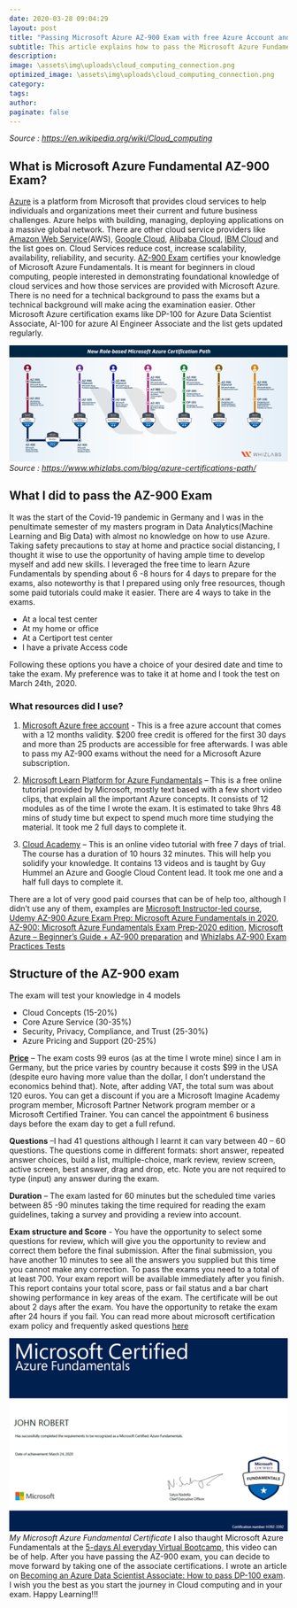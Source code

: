 ```yaml
---
date: 2020-03-28 09:04:29
layout: post
title: "Passing Microsoft Azure AZ-900 Exam with free Azure Account and Tutorials"
subtitle: This article explains how to pass the Microsoft Azure Fundamentals Certification AZ-900 Exam using free resources.
description: 
image: \assets\img\uploads\cloud_computing_connection.png
optimized_image: \assets\img\uploads\cloud_computing_connection.png
category: 
tags:
author:
paginate: false
---
```

*Source : https://en.wikipedia.org/wiki/Cloud_computing*
## What is Microsoft Azure Fundamental AZ-900 Exam?

[Azure](https://docs.microsoft.com/en-us/learn/modules/welcome-to-azure/2-what-is-azure) is a platform from Microsoft that provides cloud services to help individuals and organizations meet their current and future business challenges. Azure helps with building, managing, deploying applications on a massive global network. There are other cloud service providers like [Amazon Web Service](https://aws.amazon.com/)(AWS), [Google Cloud](https://aws.amazon.com/), [Alibaba Cloud](https://eu.alibabacloud.com/), [IBM Cloud](https://www.ibm.com/cloud) and the list goes on. Cloud Services reduce cost, increase scalability, availability, reliability, and security.
[AZ-900 Exam](https://docs.microsoft.com/en-us/learn/certifications/exams/az-900) certifies your knowledge of Microsoft Azure Fundamentals. It is meant for beginners in cloud computing, people interested in demonstrating foundational knowledge of cloud services and how those services are provided with Microsoft Azure. There is no need for a technical background to pass the exams but a technical background will make acing the examination easier. Other Microsoft Azure certification exams like DP-100 for Azure Data Scientist Associate, AI-100 for azure AI Engineer Associate and the list gets updated regularly.

![azure certifications path](\assets\img\uploads\azure-certifications-path.png)
*Source : https://www.whizlabs.com/blog/azure-certifications-path/*
## What I did  to pass the AZ-900 Exam

It was the start of the Covid-19 pandemic in Germany and I was in the penultimate semester of my masters program in Data Analytics(Machine Learning and Big Data) with almost no knowledge on how to use Azure. Taking safety precautions to stay at home and practice social distancing, I thought it wise to use the opportunity of having ample time to develop myself and add new skills. I leveraged the free time to learn Azure Fundamentals by spending about 6 -8 hours for 4 days to prepare for the exams, also noteworthy is that I prepared using only free resources, though some paid tutorials could make it easier. There are 4 ways to take in the exams.

* At a local test center
* At my home or office
* At a Certiport test center
* I have a private Access code

Following these options you have a choice of your desired date and time to take the exam. My preference was to take it at home and I took the test on March 24th, 2020.
 
### What resources did I use?

1. [Microsoft Azure free account](https://azure.microsoft.com/free.) - This is a free azure account that comes with a 12 months validity. $200 free credit is offered for the first 30 days and more than 25 products are accessible for free afterwards. I was able to pass my AZ-900 exams without the need for a Microsoft Azure subscription.

2. [Microsoft Learn Platform for Azure Fundamentals](https://docs.microsoft.com/en-us/learn/paths/azure-fundamentals/) – This is a free online tutorial provided by Microsoft, mostly text based with a few short video clips, that explain all the important Azure concepts. It consists of 12 modules as of the time I wrote the exam. It is estimated to take 9hrs 48 mins of study time but expect to spend much more time studying the material. It took me 2 full days to complete it.  
 
3. [Cloud Academy](https://cloudacademy.com/learning-paths/az-900-exam-preparation-microsoft-azure-fundamentals-524/) – This is an online video tutorial with free 7 days of trial. The course has a duration of 10 hours 32 minutes. This will help you solidify your knowledge. It contains 13 videos and is taught by Guy Hummel an Azure and Google Cloud Content lead. It took me one and a half full days to complete it.
 
There are a lot of very good paid courses that can be of help too, although I didn’t use any of them, examples are [Microsoft Instructor-led course](https://docs.microsoft.com/en-us/learn/certifications/courses/az-900t01), [Udemy AZ-900 Azure Exam Prep: Microsoft Azure Fundamentals in 2020](https://www.udemy.com/course/az-900-azure-exam-prep-understanding-cloud-concepts/), [AZ-900: Microsoft Azure Fundamentals Exam Prep-2020 edition](https://www.udemy.com/course/az900-azure/), [Microsoft Azure – Beginner’s Guide + AZ-900 preparation](https://www.udemy.com/course/microsoft-azure-beginners-guide/) and
 [Whizlabs AZ-900 Exam Practices Tests](https://www.whizlabs.com/login/)
 
 
## Structure of the AZ-900 exam 
The exam will test your knowledge in 4 models
* Cloud Concepts (15-20%)
* Core Azure Service (30-35%)
* Security, Privacy, Compliance, and Trust (25-30%)
* Azure Pricing and Support (20-25%)

[**Price**](https://docs.microsoft.com/en-us/learn/certifications/exams/az-900) – The exam costs 99 euros (as at the time I wrote mine) since I am in Germany, but the price varies by country because it costs $99 in the USA (despite euro having more value than the dollar, I don’t understand the economics behind that). Note, after adding VAT, the total sum was about 120 euros. You can get a discount if you are a Microsoft Imagine Academy program member, Microsoft Partner Network program member or a Microsoft Certified Trainer. You can cancel the appointment 6 business days before the exam day to get a full refund.

**Questions** –I had 41 questions although I learnt it can vary between 40 – 60 questions. The questions come in different formats: short answer, repeated answer choices, build a list, multiple-choice, mark review, review screen, active screen, best answer, drag and drop, etc. Note you are not required to type (input) any answer during the exam.

**Duration** – The exam lasted for 60 minutes but the scheduled time varies between 85 -90 minutes taking the time required for reading the exam guidelines, taking a survey and providing a review into account.

**Exam structure and Score** - You have the opportunity to select some questions for review, which will give you the opportunity to review and correct them before the final submission. After the final submission, you have another 10 minutes to see all the answers you supplied but this time you cannot make any correction. To pass the exams you need to a total of at least 700. Your exam report will be available immediately after you finish. This report contains your total score, pass or fail status and a bar chart showing performance in key areas of the exam. The certificate will be out about 2 days after the exam. You have the opportunity to retake the exam after 24 hours if you fail. You can read more about microsoft certification exam policy and frequently asked questions [here](https://www.microsoft.com/en-us/learning/certification-exam-policies.aspx)

![az-900-certificate](\assets\img\uploads\az-900-certificate.png)
*My Microsoft Azure Fundamental Certificate*
I also thaught Microsoft Azure Fundamentals at the [5-days AI everyday Virtual Bootcamp](https://www.youtube.com/watch?v=J-zmJ05sG3Y&t=13s), this video can be of help. After you have passing the AZ-900 exam, you can decide to move forward by taking one of the associate certifications.  I wrote an article on [Becoming an Azure Data Scientist Associate: How to pass DP-100 exam](https://trojrobert.github.io/becoming-an-azure-data-scientist-associate-how-to-pass-dp-100-exam/). I wish you the best as you start the journey in Cloud computing and in your exam.  Happy Learning!!!
